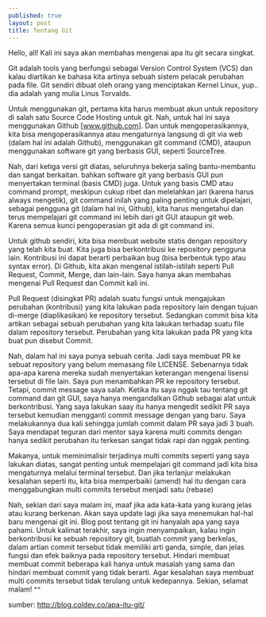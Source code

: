```yaml
---
published: true
layout: post
title: Tentang Git
---
```


Hello, all! Kali ini saya akan membahas mengenai apa itu git secara singkat.

Git adalah <!--more--> tools yang berfungsi sebagai Version Control System (VCS) dan kalau diartikan ke bahasa kita artinya sebuah sistem pelacak perubahan pada file. Git sendiri dibuat oleh orang yang menciptakan Kernel Linux, yup.. dia adalah yang mulia Linus Torvalds.

Untuk menggunakan git, pertama kita harus membuat akun untuk repository di salah satu Source Code Hosting untuk git. Nah, untuk hal ini saya menggunakan Github [www.github.com]. Dan untuk mengoperasikannya, kita bisa mengoperasikannya atau mengaturnya langsung di git via web (dalam hal ini adalah Github), menggunakan git command (CMD), ataupun menggunakan software git yang berbasis GUI, seperti SourceTree.

Nah, dari ketiga versi git diatas, seluruhnya bekerja saling bantu-membantu dan sangat berkaitan. bahkan software git yang berbasis GUI pun menyertakan terminal (basis CMD) juga. Untuk yang basis CMD atau command prompt, meskipun cukup ribet dan melelahkan jari (karena harus always mengetik), git command inilah yang paling penting untuk dipelajari, sebagai pengguna git (dalam hal ini, Github), kita harus mengetahui dan terus mempelajari git command ini lebih dari git GUI ataupun git web. Karena semua kunci pengoperasian git ada di git command ini.

Untuk github sendiri, kita bisa membuat website statis dengan repository yang telah kita buat. Kita juga bisa berkontribusi ke repository pengguna lain. Kontribusi ini dapat berarti perbaikan bug (bisa berbentuk typo atau syntax error). Di Github, kita akan mengenal istilah-istilah seperti Pull Request, Commit, Merge, dan lain-lain. Saya hanya akan membahas mengenai Pull Request dan Commit kali ini.

Pull Request (disingkat PR) adalah suatu fungsi untuk mengajukan perubahan (kontribusi) yang kita lakukan pada repository lain dengan tujuan di-merge (diaplikasikan) ke repository tersebut. Sedangkan commit bisa kita artikan sebagai sebuah perubahan yang kita lakukan terhadap suatu file dalam repository tersebut. Perubahan yang kita lakukan pada PR yang kita buat pun disebut Commit.

Nah, dalam hal ini saya punya sebuah cerita. Jadi saya membuat PR ke sebuat repository yang belum memasang file LICENSE. Sebenarnya tidak apa-apa karena mereka sudah menyertakan keterangan mengenai lisensi tersebut di file lain. Saya pun menambahkan PR ke repository tersebut. Tetapi, commit message saya salah. Ketika itu saya nggak tau tentang git command dan git GUI, saya hanya mengandalkan Github sebagai alat untuk berkontribusi. Yang saya lakukan saay itu hanya mengedit sedikit PR saya tersebut kemudian mengganti commit message dengan yang baru. Saya melakukannya dua kali sehingga jumlah commit dalam PR saya jadi 3 buah. Saya mendapat teguran dari mentor saya karena multi commits dengan hanya sedikit perubahan itu terkesan sangat tidak rapi dan nggak penting.

Makanya, untuk meminimalisir terjadinya multi commits seperti yang saya lakukan diatas, sangat penting untuk mempelajari git command jadi kita bisa mengaturnya melalui terminal tersebut. Dan jika terlanjur melakukan kesalahan seperti itu, kita bisa memperbaiki (amend) hal itu dengan cara menggabungkan multi commits tersebut menjadi satu (rebase)

Nah, sekian dari saya malam ini, maaf jika ada kata-kata yang kurang jelas atau kurang berkenan. Akan saya update lagi jika saya menemukan hal-hal baru mengenai git ini. Blog post tentang git ini hanyalah apa yang saya pahami. Untuk kalimat terakhir, saya ingin menyampaikan, kalau ingin berkontribusi ke sebuah repository git, buatlah commit yang berkelas, dalam artian commit tersebut tidak memiliki arti ganda, simple, dan jelas fungsi dan efek baiknya pada repository tersebut. Hindari membuat membuat commit beberapa kali hanya untuk masalah yang sama dan hindari membuat commit yang tidak berarti. Agar kesalahan saya membuat multi commits tersebut tidak terulang untuk kedepannya.
Sekian, selamat malam! ^^


sumber: http://blog.coldev.co/apa-itu-git/

